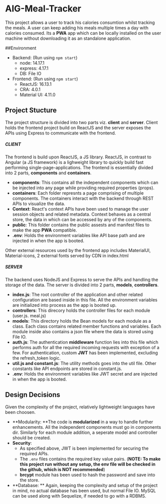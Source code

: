 # AIG-Meal-Tracker
This project allows a user to track his calories consumtion whilst tracking the meals. A user can keep adding his meals multiple times a day with calories consumed. Its a **PWA** app which can be locally installed on the user machine without downloading it as an standalone application.

##Environment

- Backend: (Run using `npm start`)
	- node: 14.17.1
	- express: 4.17.1
	- DB: File IO
- Frontend:  (Run using `npm start`)
	- ReactJS: 16.13.1
	- CRA: 4.0.1
	- Material UI: 4.11.0

## Project Stucture
The project structure is divided into two parts viz. **client** and **server**. Client holds the frontend project build on ReactJS and the server exposes the APIs using Express to communicate with the frontend.

##### CLIENT
The frontend is build upon ReactJS, a JS library. ReactJS, in contrast to Angular (a JS framework) is a lighweight library to quickly build fast performing single-page-applications.
The frontend is essentially divided into 2 parts, **components** and **containers**.
- **components**: This contains all the independent components which can be injected into any page while providing required properties (props).
- **containers**: Each folder represnts a page comprising of multiple components. The containers interact with the backend through REST APIs to visualize the data.
- **Context**: React's context APIs have been used to manage the user session objects and related metadata. Context behaves as a central store, the data in which can be accessed by any of the components.
- **public**: This folder contains the public assests and manifest files to make the app **PWA** compatible.
- **.env**: Holds the environment variables like API base path and are injected in when the app is booted. 

Other external resources used by the frontend app includes MaterialUI, Material-icons, 2 external fonts served by CDN in index.html

##### SERVER
The backend uses NodeJS and Express to serve the APIs and handling the storage of the data.
The server is divided into 2 parts, **models**, **controllers**.
- **index.js**:  The root controller of the application and other related configuration are based inside in this file. All the environment variables are initialized into process as the app is booted up.
- **controllers**: This direcory holds the controller files for each module (user.js. meal.js)
- **models**: This directory holds the Bean models for each module as a class. Each class contains related member functions and variables. Each module inside also contains a json file where the data is stored using File IO.
- **auth.js**: The authentication **middleware** function lies into this file which performs auth for all the required incoming requests with exception of a few. For authentication, custom **JWT** has been implemented, excluding the refresh_token logic.
- **util.js and constant.js**:  The utility methods goes into the util file. Other constants like API endpoints are stored in constant.js.
- **.env**: Holds the environment variables like JWT secret and are injected in when the app is booted.

## Design Decisions
Given the complexity of the project, relatively lightweight languages have been choosen. 

- **Modularity: **The code is **modularized** in a way to handle further enhancements. All the independent components must go in components dir. Similarly for each module addition, a seperate model and controller should be created.
- **Security**:
	- As specified above, JWT is been implemented for securing the required APIs. 
	- The `.env` files contains the required key value pairs. (**NOTE: To make this project run without any setup, the env file will be checked in the github, which is NOT recommended**)
	- **brcypt** module has been used to hash the password and save into the store.
- **Database: ** Again, keeping the complexity and setup of the project in mind, no actual database has been used, but normal File IO. MySQL can be used along with Sequelize, if needed to go with a RDBMS.
